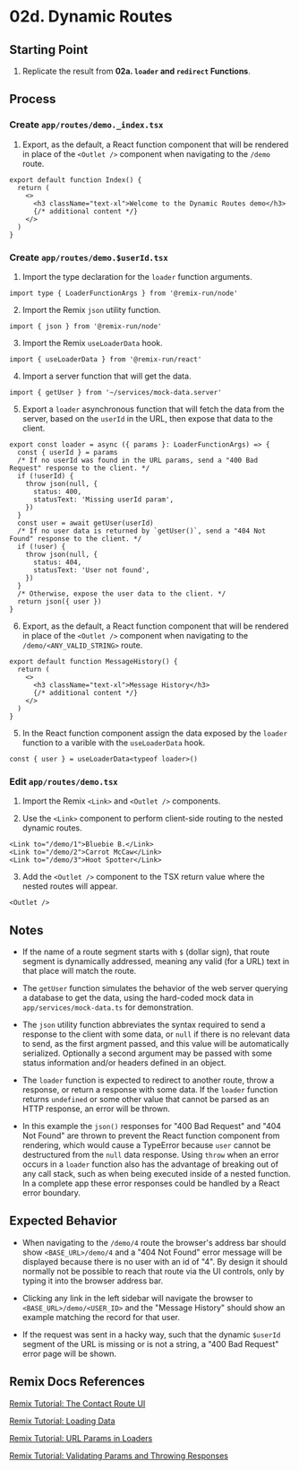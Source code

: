# 02d. Dynamic Routes

## Starting Point

1. Replicate the result from **02a. `loader` and `redirect` Functions**.

## Process

### Create `app/routes/demo._index.tsx`

1. Export, as the default, a React function component that will be rendered in place of the `<Outlet />` component when navigating to the `/demo` route.

```tsx
export default function Index() {
  return (
    <>
      <h3 className="text-xl">Welcome to the Dynamic Routes demo</h3>
      {/* additional content */}
    </>
  )
}
```

### Create `app/routes/demo.$userId.tsx`

1. Import the type declaration for the `loader` function arguments.

```tsx
import type { LoaderFunctionArgs } from '@remix-run/node'
```

2. Import the Remix `json` utility function.

```tsx
import { json } from '@remix-run/node'
```

3. Import the Remix `useLoaderData` hook.

```tsx
import { useLoaderData } from '@remix-run/react'
```

4. Import a server function that will get the data.

```tsx
import { getUser } from '~/services/mock-data.server'
```

5. Export a `loader` asynchronous function that will fetch the data from the server, based on the `userId` in the URL, then expose that data to the client.

```tsx
export const loader = async ({ params }: LoaderFunctionArgs) => {
  const { userId } = params
  /* If no userId was found in the URL params, send a "400 Bad Request" response to the client. */
  if (!userId) {
    throw json(null, {
      status: 400,
      statusText: 'Missing userId param',
    })
  }
  const user = await getUser(userId)
  /* If no user data is returned by `getUser()`, send a "404 Not Found" response to the client. */
  if (!user) {
    throw json(null, {
      status: 404,
      statusText: 'User not found',
    })
  }
  /* Otherwise, expose the user data to the client. */
  return json({ user })
}
```

6. Export, as the default, a React function component that will be rendered in place of the `<Outlet />` component when navigating to the `/demo/<ANY_VALID_STRING>` route.

```tsx
export default function MessageHistory() {
  return (
    <>
      <h3 className="text-xl">Message History</h3>
      {/* additional content */}
    </>
  )
}
```

5. In the React function component assign the data exposed by the `loader` function to a varible with the `useLoaderData` hook.

```tsx
const { user } = useLoaderData<typeof loader>()
```

### Edit `app/routes/demo.tsx`

1. Import the Remix `<Link>` and `<Outlet />` components.

2. Use the `<Link>` component to perform client-side routing to the nested dynamic routes.

```tsx
<Link to="/demo/1">Bluebie B.</Link>
<Link to="/demo/2">Carrot McCaw</Link>
<Link to="/demo/3">Hoot Spotter</Link>
```

3. Add the `<Outlet />` component to the TSX return value where the nested routes will appear.

```tsx
<Outlet />
```

## Notes

- If the name of a route segment starts with `$` (dollar sign), that route segment is dynamically addressed, meaning any valid (for a URL) text in that place will match the route.

- The `getUser` function simulates the behavior of the web server querying a database to get the data, using the hard-coded mock data in `app/services/mock-data.ts` for demonstration.

- The `json` utility function abbreviates the syntax required to send a response to the client with some data, or `null` if there is no relevant data to send, as the first argment passed, and this value will be automatically serialized. Optionally a second argument may be passed with some status information and/or headers defined in an object.

- The `loader` function is expected to redirect to another route, throw a response, or return a response with some data. If the `loader` function returns `undefined` or some other value that cannot be parsed as an HTTP response, an error will be thrown.

- In this example the `json()` responses for "400 Bad Request" and "404 Not Found" are thrown to prevent the React function component from rendering, which would cause a TypeError because `user` cannot be destructured from the `null` data response. Using `throw` when an error occurs in a `loader` function also has the advantage of breaking out of any call stack, such as when being executed inside of a nested function. In a complete app these error responses could be handled by a React error boundary.

## Expected Behavior

- When navigating to the `/demo/4` route the browser's address bar should show `<BASE_URL>/demo/4` and a "404 Not Found" error message will be displayed because there is no user with an id of "4". By design it should normally not be possible to reach that route via the UI controls, only by typing it into the browser address bar.

- Clicking any link in the left sidebar will navigate the browser to `<BASE_URL>/demo/<USER_ID>` and the "Message History" should show an example matching the record for that user.

- If the request was sent in a hacky way, such that the dynamic `$userId` segment of the URL is missing or is not a string, a "400 Bad Request" error page will be shown.

## Remix Docs References

[Remix Tutorial: The Contact Route UI](https://remix.run/docs/en/main/start/tutorial#the-contact-route-ui)

[Remix Tutorial: Loading Data](https://remix.run/docs/en/main/start/tutorial#loading-data)

[Remix Tutorial: URL Params in Loaders](https://remix.run/docs/en/main/start/tutorial#url-params-in-loaders)

[Remix Tutorial: Validating Params and Throwing Responses](https://remix.run/docs/en/main/start/tutorial#validating-params-and-throwing-responses)
